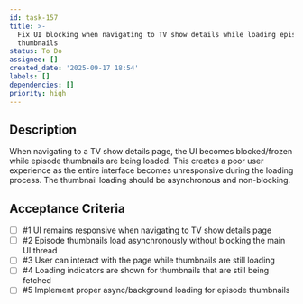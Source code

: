 ```yaml
---
id: task-157
title: >-
  Fix UI blocking when navigating to TV show details while loading episode
  thumbnails
status: To Do
assignee: []
created_date: '2025-09-17 18:54'
labels: []
dependencies: []
priority: high
---
```


## Description

When navigating to a TV show details page, the UI becomes blocked/frozen while episode thumbnails are being loaded. This creates a poor user experience as the entire interface becomes unresponsive during the loading process. The thumbnail loading should be asynchronous and non-blocking.

## Acceptance Criteria
<!-- AC:BEGIN -->
- [ ] #1 UI remains responsive when navigating to TV show details page
- [ ] #2 Episode thumbnails load asynchronously without blocking the main UI thread
- [ ] #3 User can interact with the page while thumbnails are still loading
- [ ] #4 Loading indicators are shown for thumbnails that are still being fetched
- [ ] #5 Implement proper async/background loading for episode thumbnails
<!-- AC:END -->
